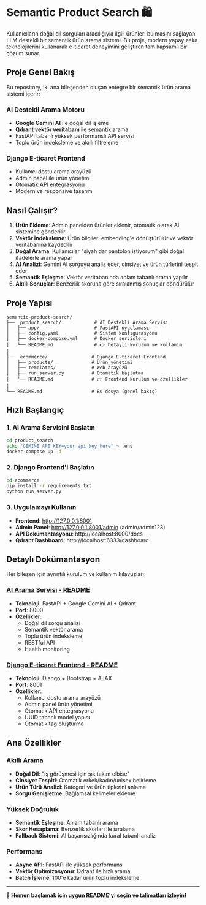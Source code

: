 # Semantic Product Search 🛍️

Kullanıcıların doğal dil sorguları aracılığıyla ilgili ürünleri bulmasını sağlayan LLM destekli bir semantik ürün arama sistemi. Bu proje, modern yapay zeka teknolojilerini kullanarak e-ticaret deneyimini geliştiren tam kapsamlı bir çözüm sunar.

## Proje Genel Bakış

Bu repository, iki ana bileşenden oluşan entegre bir semantik ürün arama sistemi içerir:

### AI Destekli Arama Motoru
- **Google Gemini AI** ile doğal dil işleme
- **Qdrant vektör veritabanı** ile semantik arama
- FastAPI tabanlı yüksek performanslı API servisi
- Toplu ürün indeksleme ve akıllı filtreleme

### Django E-ticaret Frontend
- Kullanıcı dostu arama arayüzü
- Admin panel ile ürün yönetimi
- Otomatik API entegrasyonu
- Modern ve responsive tasarım

## Nasıl Çalışır?

1. **Ürün Ekleme**: Admin panelden ürünler eklenir, otomatik olarak AI sistemine gönderilir
2. **Vektör İndeksleme**: Ürün bilgileri embedding'e dönüştürülür ve vektör veritabanına kaydedilir
3. **Doğal Arama**: Kullanıcılar "siyah dar pantolon istiyorum" gibi doğal ifadelerle arama yapar
4. **AI Analizi**: Gemini AI sorguyu analiz eder, cinsiyet ve ürün türlerini tespit eder
5. **Semantik Eşleşme**: Vektör veritabanında anlam tabanlı arama yapılır
6. **Akıllı Sonuçlar**: Benzerlik skoruna göre sıralanmış sonuçlar döndürülür

## Proje Yapısı

```
semantic-product-search/
├──  product_search/            # AI Destekli Arama Servisi
│   ├── app/                    # FastAPI uygulaması
│   ├── config.yaml             # Sistem konfigürasyonu
│   ├── docker-compose.yml      # Docker servisleri
│   └── README.md               # 👉 Detaylı kurulum ve kullanım
│
├──  ecommerce/                # Django E-ticaret Frontend
│   ├── products/              # Ürün yönetimi
│   ├── templates/             # Web arayüzü
│   ├── run_server.py          # Otomatik başlatma
│   └── README.md              # 👉 Frontend kurulum ve özellikler
│
└── README.md                  # Bu dosya (genel bakış)
```

## Hızlı Başlangıç

### 1. AI Arama Servisini Başlatın

```bash
cd product_search
echo "GEMINI_API_KEY=your_api_key_here" > .env
docker-compose up -d
```

### 2. Django Frontend'i Başlatın

```bash
cd ecommerce
pip install -r requirements.txt
python run_server.py
```

### 3. Uygulamayı Kullanın

- **Frontend**: http://127.0.0.1:8001
- **Admin Panel**: http://127.0.0.1:8001/admin (admin/admin123)
- **API Dokümantasyonu**: http://localhost:8000/docs
- **Qdrant Dashboard**: http://localhost:6333/dashboard 

## Detaylı Dokümantasyon

Her bileşen için ayrıntılı kurulum ve kullanım kılavuzları:

### [AI Arama Servisi - README](./product_search/README.md)
- **Teknoloji**: FastAPI + Google Gemini AI + Qdrant
- **Port**: 8000
- **Özellikler**:
  - Doğal dil sorgu analizi
  - Semantik vektör arama
  - Toplu ürün indeksleme
  - RESTful API
  - Health monitoring

### [Django E-ticaret Frontend - README](./ecommerce/README.md)
- **Teknoloji**: Django + Bootstrap + AJAX
- **Port**: 8001
- **Özellikler**:
  - Kullanıcı dostu arama arayüzü
  - Admin panel ürün yönetimi
  - Otomatik API entegrasyonu
  - UUID tabanlı model yapısı
  - Otomatik tag oluşturma

## Ana Özellikler

### Akıllı Arama
- **Doğal Dil**: "iş görüşmesi için şık takım elbise"
- **Cinsiyet Tespiti**: Otomatik erkek/kadın/unisex belirleme
- **Ürün Türü Analizi**: Kategori ve ürün tiplerini anlama
- **Sorgu Genişletme**: Bağlamsal kelimeler ekleme

### Yüksek Doğruluk
- **Semantik Eşleşme**: Anlam tabanlı arama
- **Skor Hesaplama**: Benzerlik skorları ile sıralama
- **Fallback Sistemi**: AI başarısızlığında kural tabanlı analiz

### Performans
- **Async API**: FastAPI ile yüksek performans
- **Vektör Optimizasyonu**: Qdrant ile hızlı arama
- **Batch İşleme**: 100'e kadar ürün toplu indeksleme

---

**🚀 Hemen başlamak için uygun README'yi seçin ve talimatları izleyin!**